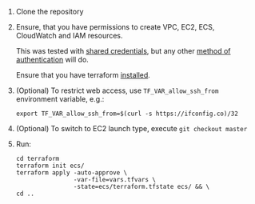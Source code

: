 1. Clone the repository

2. Ensure, that you have permissions to create VPC, EC2, ECS, CloudWatch and IAM resources.

      This was tested with [shared credentials](https://www.terraform.io/docs/providers/aws/index.html#shared-credentials-file), but any other [method of authentication](https://www.terraform.io/docs/providers/aws/index.html#authentication) will do.

      Ensure that you have terraform [installed](https://learn.hashicorp.com/terraform/getting-started/install.html#installing-terraform).

3. (Optional) To restrict web access, use `TF_VAR_allow_ssh_from` environment variable, e.g.:

      `export TF_VAR_allow_ssh_from=$(curl -s https://ifconfig.co)/32`

4. (Optional) To switch to EC2 launch type, execute `git checkout master`

5. Run:

      ```
      cd terraform
      terraform init ecs/
      terraform apply -auto-approve \
                      -var-file=vars.tfvars \
                      -state=ecs/terraform.tfstate ecs/ && \
      cd ..
```
